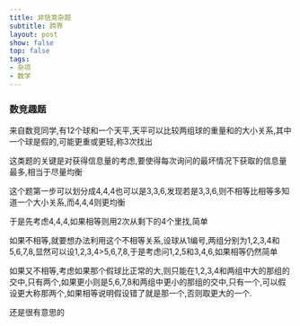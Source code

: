 ```yaml
---
title: 非信竞杂题
subtitle: 跨界
layout: post
show: false
top: false
tags: 
- 杂项
- 数学
---
```


### 数竞趣题

来自数竞同学,有12个球和一个天平,天平可以比较两组球的重量和的大小关系,其中一个球是假的,可能更重或更轻,称3次找出

这类题的关键是对获得信息量的考虑,要使得每次询问的最坏情况下获取的信息量最多,相当于尽量均衡

这个题第一步可以划分成4,4,4也可以是3,3,6,发现若是3,3,6,则不相等比相等多知道一个大小关系,而4,4,4则更均衡

于是先考虑4,4,4,如果相等则用2次从剩下的4个里找,简单

如果不相等,就要想办法利用这个不相等关系,设球从1编号,两组分别为1,2,3,4和5,6,7,8,显然可以设1,2,3,4>5,6,7,8,于是考虑问1,2,5和3,4,6,如果相等仍然简单

如果又不相等,考虑如果那个假球比正常的大,则只能在1,2,3,4和两组中大的那组的交中,只有两个,如果更小则是5,6,7,8和两组中更小的那组的交中,只有一个,可以假设更大称那两个,如果相等说明假设错了就是那一个,否则取更大的一个.

还是很有意思的